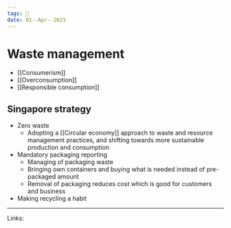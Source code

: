 ```yaml
---
tags: 🌱
date: 01--Apr--2023
---
```


# Waste management

- [[Consumerism]]
- [[Overconsumption]]
- [[Responsible consumption]]
## Singapore strategy
- Zero waste
    - Adopting a [[Circular economy]] approach to waste and resource management practices, and shifting towards more sustainable production and consumption
- Mandatory packaging reporting
    - Managing of packaging waste
    - Bringing own containers and buying what is needed instead of pre-packaged amount
    - Removal of packaging reduces cost which is good for customers and business
- Making recycling a habit


---
Links: 